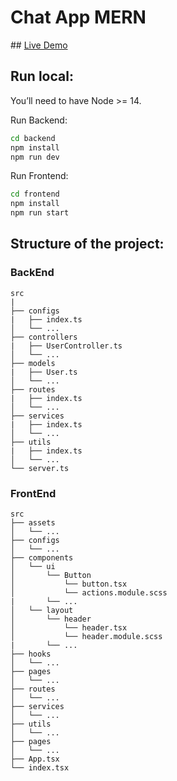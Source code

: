 <h1>Chat App MERN</h1>
## <a href="https://mern-vo-huy-khoa.vercel.app/">Live Demo</a>

## Run local:

You’ll need to have Node >= 14.

Run Backend:

```bash
cd backend
npm install
npm run dev
```

Run Frontend:

```bash
cd frontend
npm install
npm run start
```

## Structure of the project:

### BackEnd

```text
src
|
├── configs
|   ├── index.ts
│   └── ...
├── controllers
|   ├── UserController.ts
│   └── ...
├── models
|   ├── User.ts
│   └── ...
├── routes
|   ├── index.ts
│   └── ...
├── services
|   ├── index.ts
│   └── ...
├── utils
|   ├── index.ts
│   └── ...
└── server.ts
```

### FrontEnd

```text
src
├── assets
│   └── ...
├── configs
│   └── ...
├── components
│   └── ui
│       └── Button
│           └── button.tsx
│           └── actions.module.scss
|       └── ...
│   └── layout
│       └── header
│           └── header.tsx
│           └── header.module.scss
|       └── ...
├── hooks
│   └── ...
├── pages
│   └── ...
├── routes
│   └── ...
├── services
│   └── ...
├── utils
│   └── ...
├── pages
│   └── ...
├── App.tsx
└── index.tsx

```

<!-- Folder structure is based on productivity and some personal preferences:

src
├── App.css                 * Main app styles.
├── App.tsx                 * Main app component.
├── api                     * Abstractions for making API requests
├── assets                  * Assets that are imported into your components(images, custom svg, etc).
│   └── ...
├── components              * Components of the projects that are not the main views.
│   └── ui                  * Generic and reusable across the whole app. Presentational components eg. Buttons, Inputs, Checkboxes.
│   └── layout              * Unique and one time use components that will help with app structure.
│   └── <domain component>  * Belong to a specific domain. Reusable in different pages.
│   └── ...
├── plugins                 * Init and config plugins(moment, material-ui, adal, etc).
│   └── ...
├── index.tsx               * Entry point of the application.
├── services                * All the common services. e.g. Authentication, hubs, etc.
├── store                   * The Redux action types in action-type.ts, reducers, selectors and main store in the sub-folders.
│   ├── index.ts
│   └── middlewares         * Store middlewares.
│   └── sagas               * Saga files in case of redux-saga.
│   └── modules             * Store modules/ducks structure.
│       └── smallModule.ts  * Small modules can contain actions, action types, reducers and selectors in the same file.
│       └── bigModule       * Big modules should be composed by separated files for actions, action types, reducer and selectors.
│           └── index.ts
│           └── actions.ts
│           └── ...
├── styles/theme            * All common styles (css) or theme (sass, styled-components).
├── utils                   * Functions (for tests, for regex value testing, constants or filters.)
│   └── ...
├── pages                   * Routed components that represents pages(Presentational Components Only).
│   └── ...
└── .vscode                 * VS Code workspace settings to work with ESLint rules and formatting
                              (you can also lint or fix on save 😉). -->
